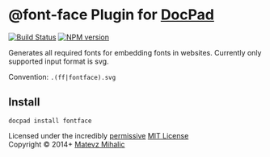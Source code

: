 # @font-face Plugin for [DocPad](http://docpad.org)

[![Build Status](https://secure.travis-ci.org/matevzmihalic/docpad-plugin-fontface.png?branch=master)](http://travis-ci.org/matevzmihalic/docpad-plugin-fontface "Check this project's build status on TravisCI")
[![NPM version](https://badge.fury.io/js/docpad-plugin-fontface.png)](https://npmjs.org/package/docpad-plugin-fontface "View this project on NPM")

Generates all required fonts for embedding fonts in websites.
Currently only supported input format is svg.

Convention:  `.(ff|fontface).svg`



## Install

```
docpad install fontface
```


Licensed under the incredibly [permissive](http://en.wikipedia.org/wiki/Permissive_free_software_licence) [MIT License](http://creativecommons.org/licenses/MIT/)
<br/>Copyright &copy; 2014+ [Matevz Mihalic](https://github.com/matevzmihalic)